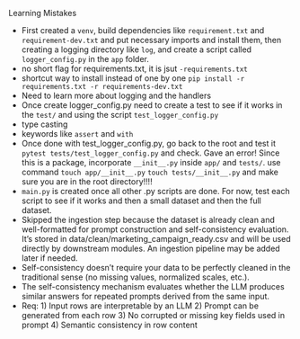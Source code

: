 Learning Mistakes

- First created a `venv`, build dependencies like `requirement.txt` and `requirement-dev.txt` and put necessary imports and install them, then creating a logging directory like `log`, and create a script called `logger_config.py` in the `app` folder.
- no short flag for requirements.txt, it is jsut `-requirements.txt`
- shortcut way to install instead of one by one `pip install -r requirements.txt -r requirements-dev.txt`
- Need to learn more about logging and the handlers
- Once create logger_config.py need to create a test to see if it works in the `test/` and using the script `test_logger_config.py`
- type casting
- keywords like `assert` and `with`
- Once done with test_logger_config.py, go back to the root and test it `pytest tests/test_logger_config.py` and check. Gave an error! Since this is a package, incorporate `__init__.py` inside `app/` and `tests/`. use command 
`touch app/__init__.py`
`touch tests/__init__.py` and make sure you are in the root directory!!!!
- `main.py` is created once all other .py scripts are done. For now, test each script to see if it works and then a small dataset and then the full dataset. 
- Skipped the ingestion step because the dataset is already clean and well-formatted for prompt construction and self-consistency evaluation. It’s stored in data/clean/marketing_campaign_ready.csv and will be used directly by downstream modules. An ingestion pipeline may be added later if needed.
- Self-consistency doesn’t require your data to be perfectly cleaned in the traditional sense (no missing values, normalized scales, etc.).
- The self-consistency mechanism evaluates whether the LLM produces similar answers for repeated prompts derived from the same input.
- Req: 1) Input rows are interpretable by an LLM 2) Prompt can be generated from each row 3) No corrupted or missing key fields used in prompt 4) Semantic consistency in row content